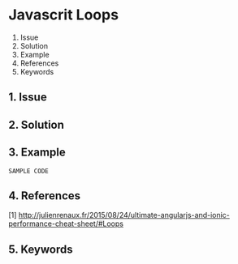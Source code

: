 # Javascrit Loops
1. Issue
2. Solution
3. Example
4. References
5. Keywords


## 1. Issue


## 2. Solution

## 3. Example

```
SAMPLE CODE
```

## 4. References

[1] http://julienrenaux.fr/2015/08/24/ultimate-angularjs-and-ionic-performance-cheat-sheet/#Loops


## 5. Keywords






